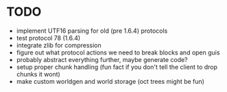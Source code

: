 # TODO

- implement UTF16 parsing for old (pre 1.6.4) protocols
- test protocol 78 (1.6.4)
- integrate zlib for compression
- figure out what protocol actions we need to break blocks and open guis
- probably abstract everything further, maybe generate code?
- setup proper chunk handling (fun fact if you don't tell the client to drop chunks it wont)
- make custom worldgen and world storage (oct trees might be fun)

